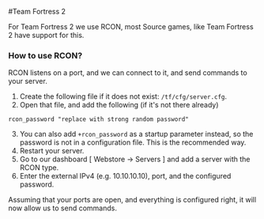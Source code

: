 #Team Fortress 2

For Team Fortress 2 we use RCON, most Source games, like Team Fortress 2 have support for this.

### How to use RCON?
RCON listens on a port, and we can connect to it, and send commands to your server.

1. Create the following file if it does not exist: `/tf/cfg/server.cfg`.
2. Open that file, and add the following (if it's not there already)
```
rcon_password "replace with strong random password"
```
3. You can also add `+rcon_password` as a startup parameter instead, so the password is not in a configuration file. This is the recommended way.
4. Restart your server.
5. Go to our dashboard [ Webstore -> Servers ] and add a server with the RCON type.
6. Enter the external IPv4 (e.g. 10.10.10.10), port, and the configured password.

Assuming that your ports are open, and everything is configured right, it will now allow us to send commands.
